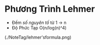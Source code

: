 # Phương Trình Lehmer
* Đếm _số nguyên tố_ từ 1 -> n
* Độ Phức Tạp O(n/log(n)^4)

(./NoteTag/lehmer'sformula.png)



